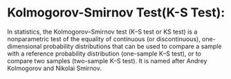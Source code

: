 # Kolmogorov-Smirnov Test(K-S Test):
In statistics, the Kolmogorov–Smirnov test (K–S test or KS test) is a nonparametric test of the equality of continuous (or discontinuous), one-dimensional probability distributions that can be used to compare a sample with a reference probability distribution (one-sample K–S test), or to compare two samples (two-sample K–S test). It is named after Andrey Kolmogorov and Nikolai Smirnov.

